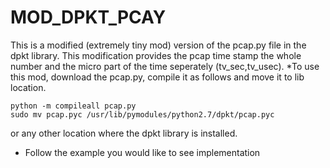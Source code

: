 
# MOD_DPKT_PCAY #

This is a modified (extremely tiny mod) version of the pcap.py file in the dpkt library. This modification provides the pcap time stamp the whole number and the micro part of the time seperately (tv_sec,tv_usec). 
*To use this mod, download the pcap.py, compile it as follows and move it to lib location.
````
python -m compileall pcap.py
sudo mv pcap.pyc /usr/lib/pymodules/python2.7/dpkt/pcap.pyc
````
or any other location where the dpkt library is installed.
* Follow the example you would like to see implementation

